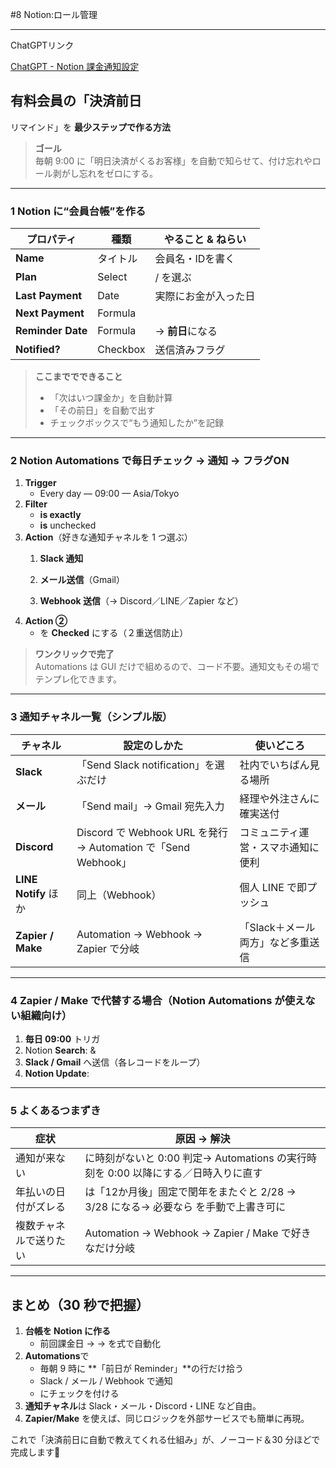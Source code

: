 #8 Notion:ロール管理

---

ChatGPTリンク

[ChatGPT - Notion 課金通知設定](https://chatgpt.com/share/683eda6f-d188-8008-97ad-b2118251bd5e)

## 有料会員の「決済前日

リマインド」を **最少ステップで作る方法**

> **ゴール**<br>毎朝 9:00 に「明日決済がくるお客様」を自動で知らせて、付け忘れやロール剥がし忘れをゼロにする。

---

### 1 Notion に“会員台帳”を作る

| プロパティ | 種類 | やること & ねらい |
| -- | -- | -- |
| **Name** | タイトル | 会員名・IDを書く |
| **Plan** | Select |  /  を選ぶ |
| **Last Payment** | Date | 実際にお金が入った日 |
| **Next Payment** | Formula |  |
| **Reminder Date** | Formula | → **前日**になる |
| **Notified?** | Checkbox | 送信済みフラグ |

> **ここまででできること**
>
> * 「次はいつ課金か」を自動計算
> * 「その前日」を自動で出す
> * チェックボックスで“もう通知したか”を記録

---

### 2 Notion Automations で毎日チェック → 通知 → フラグON

1. **Trigger**
   * Every day — 09:00 — Asia/Tokyo
2. **Filter**
   *  **is exactly** 
   *  **is** unchecked
3. **Action**（好きな通知チャネルを 1 つ選ぶ）
   1. **Slack 通知**

      
   2. **メール送信**（Gmail）
   3. **Webhook 送信**（→ Discord／LINE／Zapier など）
4. **Action ②**
   *  を **Checked** にする（２重送信防止）

> **ワンクリックで完了**<br>Automations は GUI だけで組めるので、コード不要。通知文もその場でテンプレ化できます。

---

### 3 通知チャネル一覧（シンプル版）

| チャネル | 設定のしかた | 使いどころ |
| -- | -- | -- |
| **Slack** | 「Send Slack notification」を選ぶだけ | 社内でいちばん見る場所 |
| **メール** | 「Send mail」→ Gmail 宛先入力 | 経理や外注さんに確実送付 |
| **Discord** | Discord で Webhook URL を発行 → Automation で「Send Webhook」 | コミュニティ運営・スマホ通知に便利 |
| **LINE Notify** ほか | 同上（Webhook） | 個人 LINE で即プッシュ |
| **Zapier / Make** | Automation → Webhook → Zapier で分岐 | 「Slack＋メール両方」など多重送信 |

---

### 4 Zapier / Make で代替する場合（Notion Automations が使えない組織向け）

1. **毎日 09:00** トリガ
2. Notion **Search**:  & 
3. **Slack / Gmail** へ送信（各レコードをループ）
4. **Notion Update**: 

---

### 5 よくあるつまずき

| 症状 | 原因 → 解決 |
| -- | -- |
| 通知が来ない |  に時刻がないと 0:00 判定→ Automations の実行時刻を 0:00 以降にする／日時入りに直す |
| 年払いの日付がズレる |  は「12か月後」固定で閏年をまたぐと 2/28 → 3/28 になる→ 必要なら  を手動で上書き可に |
| 複数チャネルで送りたい | Automation → Webhook → Zapier / Make で好きなだけ分岐 |

---

## まとめ（30 秒で把握）

1. **台帳を Notion に作る**
   * 前回課金日 →  →  を式で自動化
2. **Automations**で
   * 毎朝 9 時に \*\*「前日が Reminder」\*\*の行だけ拾う
   * Slack / メール / Webhook で通知
   *  にチェックを付ける
3. **通知チャネル**は Slack・メール・Discord・LINE など自由。
4. **Zapier/Make** を使えば、同じロジックを外部サービスでも簡単に再現。

これで「決済前日に自動で教えてくれる仕組み」が、ノーコード＆30 分ほどで完成します🎉
